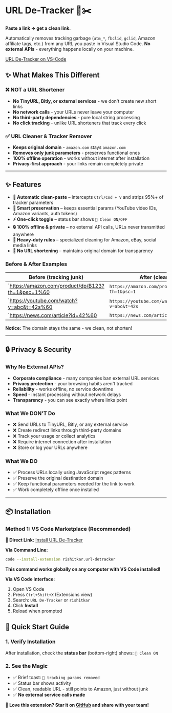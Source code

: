 # URL De-Tracker 🔗✂️

**Paste a link → get a clean link.**

Automatically removes tracking garbage (`utm_*`, `fbclid`, `gclid`, Amazon affiliate tags, etc.) from any URL you paste in Visual Studio Code. **No external APIs** - everything happens locally on your machine.

[URL De-Tracker on VS-Code](image.png)
## ✨ What Makes This Different

### ❌ **NOT a URL Shortener**
- **No TinyURL, Bitly, or external services** - we don't create new short links
- **No network calls** - your URLs never leave your computer
- **No third-party dependencies** - pure local string processing
- **No click tracking** - unlike URL shorteners that track every click

### ✅ **URL Cleaner & Tracker Remover**
- **Keeps original domain** - `amazon.com` stays `amazon.com`
- **Removes only junk parameters** - preserves functional ones
- **100% offline operation** - works without internet after installation
- **Privacy-first approach** - your links remain completely private

---

## ✨ Features

- **🚀 Automatic clean-paste** – intercepts `Ctrl/Cmd + V` and strips 95%+ of tracker parameters
- **🔧 Smart preservation** – keeps essential params (YouTube video IDs, Amazon variants, auth tokens)
- **⚡ One-click toggle** – status bar shows `🔗 Clean ON/OFF`
- **🔒 100% offline & private** – no external API calls, URLs never transmitted anywhere
- **🎯 Heavy-duty rules** – specialized cleaning for Amazon, eBay, social media links
- **🚫 No URL shortening** – maintains original domain for transparency

### Before & After Examples

| Before (tracking junk) | After (clean) |
|------------------------|---------------|
| `https://amazon.com/product/dp/B123?th=1&psc=1%60 | `https://amazon.com/product/dp/B123?th=1&psc=1` |
| `https://youtube.com/watch?v=abc&t=42s%60 | `https://youtube.com/watch?v=abc&t=42s` |
| `https://news.com/article?id=42%60 | `https://news.com/article?id=42` |

**Notice:** The domain stays the same - we clean, not shorten!

---

## 🔒 Privacy & Security

### **Why No External APIs?**
- **Corporate compliance** - many companies ban external URL services
- **Privacy protection** - your browsing habits aren't tracked
- **Reliability** - works offline, no service downtime
- **Speed** - instant processing without network delays
- **Transparency** - you can see exactly where links point

### **What We DON'T Do**
- ❌ Send URLs to TinyURL, Bitly, or any external service
- ❌ Create redirect links through third-party domains
- ❌ Track your usage or collect analytics
- ❌ Require internet connection after installation
- ❌ Store or log your URLs anywhere

### **What We DO**
- ✅ Process URLs locally using JavaScript regex patterns
- ✅ Preserve the original destination domain
- ✅ Keep functional parameters needed for the link to work
- ✅ Work completely offline once installed
---

## 📦 Installation

### Method 1: VS Code Marketplace (Recommended)

**🔗 Direct Link:** [Install URL De-Tracker](https://marketplace.visualstudio.com/items?itemName=rishitkar.url-detracker)

**Via Command Line:**

```bash
code --install-extension rishitkar.url-detracker
```
**This command works globally on any computer with VS Code installed!**

**Via VS Code Interface:**
1. Open VS Code
2. Press `Ctrl+Shift+X` (Extensions view)
3. Search: `URL De-Tracker` or `rishitkar`
4. Click **Install**
5. Reload when prompted

## 🚀 Quick Start Guide

### 1. Verify Installation
After installation, check the **status bar** (bottom-right) shows: `🔗 Clean ON`

### 2. See the Magic
- ✅ Brief toast: `🔗 tracking params removed`
- ✅ Status bar shows activity
- ✅ Clean, readable URL - still points to Amazon, just without junk
- ✅ **No external service calls made**

**💝 Love this extension? Star it on [GitHub](https://github.com/rishitkar/url-detracker) and share with your team!**

